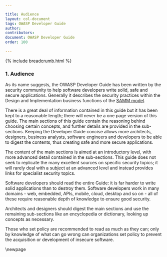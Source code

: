 ```yaml
---

title: Audience
layout: col-document
tags: OWASP Developer Guide
author:
contributors:
document: OWASP Developer Guide
order: 100

---
```


{% include breadcrumb.html %}

### 1. Audience

As its name suggests, the OWASP Developer Guide has been written by the security community
to help software developers write solid, safe and secure applications.
Generally it describes the security practices within the Design and Implementation business functions
of the [SAMM model][samm].

There is a great deal of information contained in this guide but it has been kept to a reasonable length;
there will never be a one page version of this guide.
The main sections of this guide contain the reasoning behind choosing certain concepts,
and further details are provided in the sub-sections.
Keeping the Developer Guide concise allows more architects, designers, business analysts,
software engineers and developers to be able to digest the contents, thus creating safe and more secure applications.

The content of the main sections is aimed at an introductory level,
with more advanced detail contained in the sub-sections.
This guide does not seek to replicate the many excellent sources on specific security topics;
it will rarely deal with a subject at an advanced level and instead provides links for specialist security topics.

Software developers should read the entire Guide: it is far harder to write solid applications than to destroy them.
Software developers work in many domains - web, embedded, APIs, mobile, cloud, desktop and so on -
all of these require reasonable depth of knowledge to ensure good security.

Architects and designers should digest the main sections
and use the remaining sub-sections like an encyclopedia or dictionary, looking up concepts as necessary.

Those who set policy are recommended to read as much as they can;
only by knowledge of what can go wrong can organizations set policy
to prevent the acquisition or development of insecure software.

[samm]: https://owaspsamm.org/about/

\newpage
